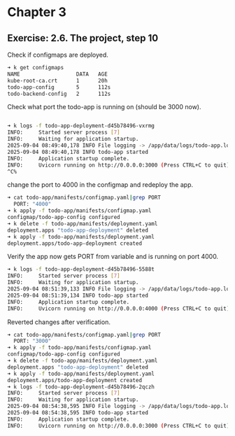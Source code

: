 # Chapter 3

## Exercise: 2.6. The project, step 10

Check if configmaps are deployed.

```bash
➜ k get configmaps
NAME                  DATA   AGE
kube-root-ca.crt      1      20h
todo-app-config       5      112s
todo-backend-config   2      112s
```

Check what port the todo-app is running on (should be 3000 now).

```bash

➜ k logs -f todo-app-deployment-d45b78496-vxrmg
INFO:     Started server process [7]
INFO:     Waiting for application startup.
2025-09-04 08:49:40,178 INFO File logging -> /app/data/logs/todo-app.log
2025-09-04 08:49:40,178 INFO todo-app started
INFO:     Application startup complete.
INFO:     Uvicorn running on http://0.0.0.0:3000 (Press CTRL+C to quit)
^C%
```

change the port to 4000 in the configmap and redeploy the app.

```bash
➜ cat todo-app/manifests/configmap.yaml|grep PORT
  PORT: "4000"
➜ k apply -f todo-app/manifests/configmap.yaml
configmap/todo-app-config configured
➜ k delete -f todo-app/manifests/deployment.yaml
deployment.apps "todo-app-deployment" deleted
➜ k apply -f todo-app/manifests/deployment.yaml
deployment.apps/todo-app-deployment created
```

Verify the app now gets PORT from variable and is running on port 4000.

```bash
➜ k logs -f todo-app-deployment-d45b78496-5588t
INFO:     Started server process [7]
INFO:     Waiting for application startup.
2025-09-04 08:51:39,133 INFO File logging -> /app/data/logs/todo-app.log
2025-09-04 08:51:39,134 INFO todo-app started
INFO:     Application startup complete.
INFO:     Uvicorn running on http://0.0.0.0:4000 (Press CTRL+C to quit)
```

Reverted changes after verification.

```bash
➜ cat todo-app/manifests/configmap.yaml|grep PORT
  PORT: "3000"
➜ k apply -f todo-app/manifests/configmap.yaml
configmap/todo-app-config configured
➜ k delete -f todo-app/manifests/deployment.yaml
deployment.apps "todo-app-deployment" deleted
➜ k apply -f todo-app/manifests/deployment.yaml
deployment.apps/todo-app-deployment created
➜ k logs -f todo-app-deployment-d45b78496-2qczh
INFO:     Started server process [7]
INFO:     Waiting for application startup.
2025-09-04 08:54:38,595 INFO File logging -> /app/data/logs/todo-app.log
2025-09-04 08:54:38,595 INFO todo-app started
INFO:     Application startup complete.
INFO:     Uvicorn running on http://0.0.0.0:3000 (Press CTRL+C to quit)
```
